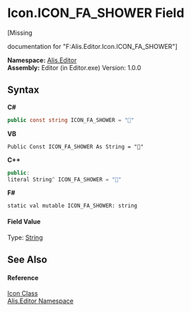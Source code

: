 # Icon.ICON_FA_SHOWER Field
 

\[Missing <summary> documentation for "F:Alis.Editor.Icon.ICON_FA_SHOWER"\]

**Namespace:**&nbsp;<a href="b150ade4-39de-a232-5f06-d3cdc1b2c538">Alis.Editor</a><br />**Assembly:**&nbsp;Editor (in Editor.exe) Version: 1.0.0

## Syntax

**C#**<br />
``` C#
public const string ICON_FA_SHOWER = ""
```

**VB**<br />
``` VB
Public Const ICON_FA_SHOWER As String = ""
```

**C++**<br />
``` C++
public:
literal String^ ICON_FA_SHOWER = ""
```

**F#**<br />
``` F#
static val mutable ICON_FA_SHOWER: string
```


#### Field Value
Type: <a href="https://docs.microsoft.com/dotnet/api/system.string" target="_blank">String</a>

## See Also


#### Reference
<a href="cc0f883c-67f8-f772-c6d7-a60b129f22a7">Icon Class</a><br /><a href="b150ade4-39de-a232-5f06-d3cdc1b2c538">Alis.Editor Namespace</a><br />